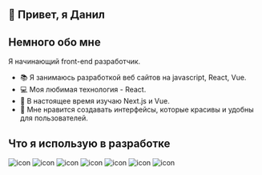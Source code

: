 ## 👋 Привет, я Данил


## Немного обо мне

Я начинающий front-end разработчик. 

- 📚 Я занимаюсь разработкой веб сайтов на javascript, React, Vue.
- 💻 Моя любимая технология - React.
- 🌱 В настоящее время изучаю Next.js и Vue.
- 🎨 Мне нравится создавать интерфейсы, которые красивы и удобны для пользователей.

## Что я использую в разработке

![icon](https://img.icons8.com/?size=32&id=20909&format=png)
![icon](https://img.icons8.com/?size=32&id=21278&format=png)
![icon](https://img.icons8.com/?size=32&id=108784&format=png)
![icon](https://img.icons8.com/?size=32&id=uJM6fQYqDaZK&format=png)
![icon](https://img.icons8.com/?size=32&id=NfbyHexzVEDk&format=png)
![icon](https://img.icons8.com/?size=28&id=eETV3RNHVrWA&format=png)
![icon](https://img.icons8.com/?size=32&id=54087&format=png)


